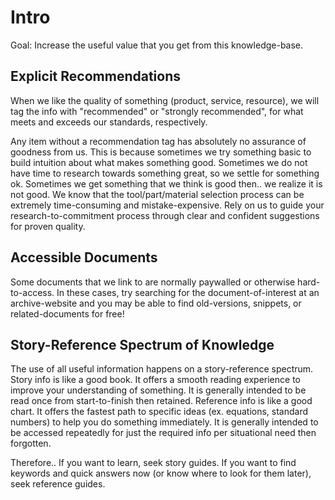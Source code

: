 # Intro

Goal: Increase the useful value that you get from this knowledge-base.

## Explicit Recommendations

When we like the quality of something (product, service, resource), we will tag the info with "recommended" or "strongly recommended", for what meets and exceeds our standards, respectively.

Any item without a recommendation tag has absolutely no assurance of goodness from us. This is because sometimes we try something basic to build intuition about what makes something good. Sometimes we do not have time to research towards something great, so we settle for something ok. Sometimes we get something that we think is good then.. we realize it is not good. We know that the tool/part/material selection process can be extremely time-consuming and mistake-expensive. Rely on us to guide your research-to-commitment process through clear and confident suggestions for proven quality.

## Accessible Documents

Some documents that we link to are normally paywalled or otherwise hard-to-access. In these cases, try searching for the document-of-interest at an archive-website and you may be able to find old-versions, snippets, or related-documents for free!

## Story-Reference Spectrum of Knowledge

The use of all useful information happens on a story-reference spectrum. Story info is like a good book. It offers a smooth reading experience to improve your understanding of something. It is generally intended to be read once from start-to-finish then retained. Reference info is like a good chart. It offers the fastest path to specific ideas (ex. equations, standard numbers) to help you do something immediately. It is generally intended to be accessed repeatedly for just the required info per situational need then forgotten.

Therefore.. If you want to learn, seek story guides. If you want to find keywords and quick answers now (or know where to look for them later), seek reference guides.

